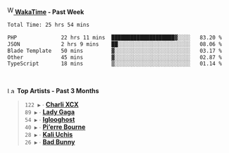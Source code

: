<img src="https://github.com/dxnter/dxnter/assets/17434202/67b21fa4-d36d-46f9-9dec-f23d976b00ef" alt="WakaTime Logo" width="14" height="18"/><a href="https://wakatime.com/@dxnter" target="_blank"><strong> WakaTime</strong></a><strong> - Past Week</strong>

<!--START_SECTION:waka-->

```txt
Total Time: 25 hrs 54 mins

PHP              22 hrs 11 mins  ████████████████████▓░░░░   83.20 %
JSON             2 hrs 9 mins    ██░░░░░░░░░░░░░░░░░░░░░░░   08.06 %
Blade Template   50 mins         ▓░░░░░░░░░░░░░░░░░░░░░░░░   03.17 %
Other            45 mins         ▓░░░░░░░░░░░░░░░░░░░░░░░░   02.87 %
TypeScript       18 mins         ▒░░░░░░░░░░░░░░░░░░░░░░░░   01.14 %
```

<!--END_SECTION:waka-->

<br/>

<!--START_LASTFM_ARTISTS:{"period": "3month", "rows": 6}-->
<a href="https://last.fm" target="_blank"><img src="https://user-images.githubusercontent.com/17434202/215290617-e793598d-d7c9-428f-9975-156db1ba89cc.svg" alt="Last.fm Logo" width="18" height="13"/></a> **Top Artists - Past 3 Months**

> `122 ▶️` ∙ **[Charli XCX](https://www.last.fm/music/Charli+XCX)**<br/>
> `89 ▶️` ∙ **[Lady Gaga](https://www.last.fm/music/Lady+Gaga)**<br/>
> `54 ▶️` ∙ **[Iglooghost](https://www.last.fm/music/Iglooghost)**<br/>
> `40 ▶️` ∙ **[Pi’erre Bourne](https://www.last.fm/music/Pi%E2%80%99erre+Bourne)**<br/>
> `28 ▶️` ∙ **[Kali Uchis](https://www.last.fm/music/Kali+Uchis)**<br/>
> `26 ▶️` ∙ **[Bad Bunny](https://www.last.fm/music/Bad+Bunny)**<br/>
<!--END_LASTFM_ARTISTS-->
